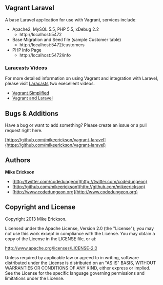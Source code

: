 ## Vagrant Laravel

A base Laravel application for use with Vagrant, services include:

* Apache2, MySQL 5.5, PHP 5.5, xDebug 2.2
  - http://localhost:5472
* Base Migration and Seed file (sample Customer table)
  - http://localhost:5472/customers
* PHP Info Page
  - http://localhost:5472/info

### Laracasts Videos
For more detailed information on using Vagrant and integration with Laravel, please visit [Laracasts](http://www.laracasts.com) two execellent videos.

* [Vagrant Simplified](https://laracasts.com/lessons/vagrant-simplified)
* [Vagrant and Laravel](https://laracasts.com/lessons/vagrant-and-laravel)

## Bugs & Additions

Have a bug or want to add something? Please create an issue or a pull request right here.

[https://github.com/mikeerickson/vagrant-laravel](https://github.com/mikeerickson/vagrant-laravel)

## Authors

**Mike Erickson**

+ [http://twitter.com/codedungeon](http://twitter.com/codedungeon)
+ [http://github.com/mikeerickson](http://github.com/mikeerickson)
+ [http://www.codedungeon.org](http://www.codedungeon.org)

## Copyright and License

Copyright 2013 Mike Erickson.

Licensed under the Apache License, Version 2.0 (the "License");
you may not use this work except in compliance with the License.
You may obtain a copy of the License in the LICENSE file, or at:

   http://www.apache.org/licenses/LICENSE-2.0

Unless required by applicable law or agreed to in writing, software
distributed under the License is distributed on an "AS IS" BASIS,
WITHOUT WARRANTIES OR CONDITIONS OF ANY KIND, either express or implied.
See the License for the specific language governing permissions and
limitations under the License.